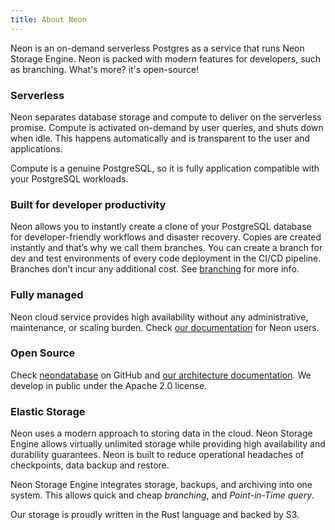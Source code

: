 ```yaml
---
title: About Neon
---
```


Neon is an on-demand serverless Postgres as a service that runs Neon Storage Engine. Neon is packed with modern features for developers, such as branching. What's more? it's open-source!

### Serverless

Neon separates database storage and compute to deliver on the serverless promise. Compute is activated on-demand by user queries, and shuts down when idle. This happens automatically and is transparent to the user and applications.

Compute is a genuine PostgreSQL, so it is fully application compatible with your PostgreSQL workloads.

### Built for developer productivity

Neon allows you to instantly create a clone of your PostgreSQL database for developer-friendly workflows and disaster recovery. Copies are created instantly and that’s why we call them branches. You can create a branch for dev and test environments of every code deployment in the CI/CD pipeline. Branches don’t incur any additional cost. See [branching](#branches-coming-soon) for more info.

### Fully managed

Neon cloud service provides high availability without any administrative, maintenance, or scaling burden. Check [our documentation](#cloud-service) for Neon users.

### Open Source

Check [neondatabase](https://github.com/neondatabase/neon) on GitHub and [our architecture documentation](https://docs.google.com/document/u/0/d/1NWSHPLrLZfunUsNH0RPvlTxb-jRL5r_eSiNbBxXeki0/edit). We develop in public under the Apache 2.0 license.

### Elastic Storage

Neon uses a modern approach to storing data in the cloud. Neon Storage Engine allows virtually unlimited storage while providing high availability and durability guarantees. Neon is built to reduce operational headaches of checkpoints, data backup and restore.

Neon Storage Engine integrates storage, backups, and archiving into one system. This allows quick and cheap _branching_, and _Point-in-Time query_.

Our storage is proudly written in the Rust language and backed by S3.

